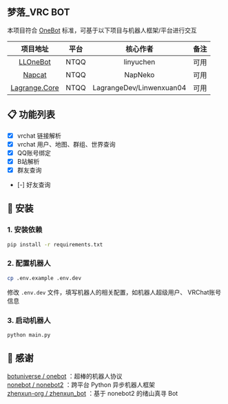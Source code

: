 ## 梦落_VRC BOT

本项目符合 [OneBot](https://github.com/howmanybots/onebot) 标准，可基于以下项目与机器人框架/平台进行交互

|                           项目地址                            | 平台 |         核心作者         | 备注 |
| :-----------------------------------------------------------: | :--: | :----------------------: | :--: |
|       [LLOneBot](https://github.com/LLOneBot/LLOneBot)        | NTQQ |        linyuchen         | 可用 |
|         [Napcat](https://github.com/NapNeko/NapCatQQ)         | NTQQ |         NapNeko          | 可用 |
| [Lagrange.Core](https://github.com/LagrangeDev/Lagrange.Core) | NTQQ | LagrangeDev/Linwenxuan04 | 可用 |

## 📋 功能列表

- [x] vrchat 链接解析
- [x] vrchat 用户、地图、群组、世界查询
- [x] QQ账号绑定
- [x] B站解析
- [x] 群友查询
- [-] 好友查询

## 🔧 安装

### 1. 安装依赖

```bash
pip install -r requirements.txt
```

### 2. 配置机器人

```bash
cp .env.example .env.dev
```

修改 `.env.dev` 文件，填写机器人的相关配置，如机器人超级用户、 VRChat账号信息

### 3. 启动机器人

```bash
python main.py
```

## 🙏 感谢

[botuniverse / onebot](https://github.com/botuniverse/onebot) ：超棒的机器人协议  
[nonebot / nonebot2](https://github.com/nonebot/nonebot2) ：跨平台 Python 异步机器人框架  
[zhenxun-org / zhenxun_bot](https://github.com/zhenxun-org/zhenxun_bot) ：基于 nonebot2 的绪山真寻 Bot